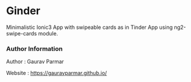 Ginder
================================

Minimalistic Ionic3 App with swipeable cards as in Tinder App using ng2-swipe-cards module.

### Author Information ###

Author : Gaurav Parmar

Website : https://gauravparmar.github.io/


